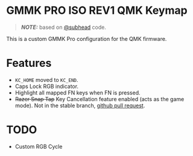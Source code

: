 # GMMK PRO ISO REV1 QMK Keymap
> **_NOTE:_** based on [@subhead](https://github.com/subhead/qmk_gmmk_pro/) code.

This is a custom GMMK Pro configuration for the QMK firmware.

# Features
- `KC_HOME` moved to `KC_END`.
- Caps Lock RGB indicator.
- Highlight all mapped FN keys when FN is pressed.
- ~~Razer Snap Tap~~ Key Cancellation feature enabled (acts as the game mode). Not in the stable branch, [github pull request](https://github.com/qmk/qmk_firmware/pull/24000).

# TODO
- Custom RGB Cycle
